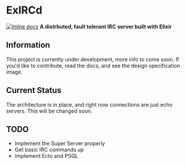# ExIRCd

[![Inline docs](http://inch-ci.org/github/Luminarys/ExIRCd.svg)](http://inch-ci.org/github/Luminarys/ExIRCd)
**A distrbuted, fault tolerant IRC server built with Elixir**

## Information
This project is currently under development, more info to come soon.
If you'd like to contribute, read the docs, and see the
design specification image.

## Current Status
The architecture is in place, and right now connections are just echo servers.
This will be changed soon.

## TODO
* Implement the Super Server properly
* Get basic IRC commands up
* Implement Ecto and PSQL
